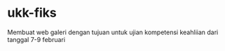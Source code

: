 # ukk-fiks
Membuat web galeri dengan tujuan untuk ujian kompetensi keahliian dari tanggal 7-9 februari
